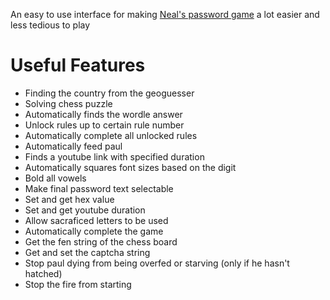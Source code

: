 An easy to use interface for making [Neal's password game](https://neal.fun/password-game/) a lot easier and less tedious to play

# Useful Features

- Finding the country from the geoguesser
- Solving chess puzzle
- Automatically finds the wordle answer
- Unlock rules up to certain rule number
- Automatically complete all unlocked rules
- Automatically feed paul
- Finds a youtube link with specified duration
- Automatically squares font sizes based on the digit
- Bold all vowels
- Make final password text selectable
- Set and get hex value
- Set and get youtube duration
- Allow sacraficed letters to be used
- Automatically complete the game
- Get the fen string of the chess board
- Get and set the captcha string
- Stop paul dying from being overfed or starving (only if he hasn't hatched)
- Stop the fire from starting
